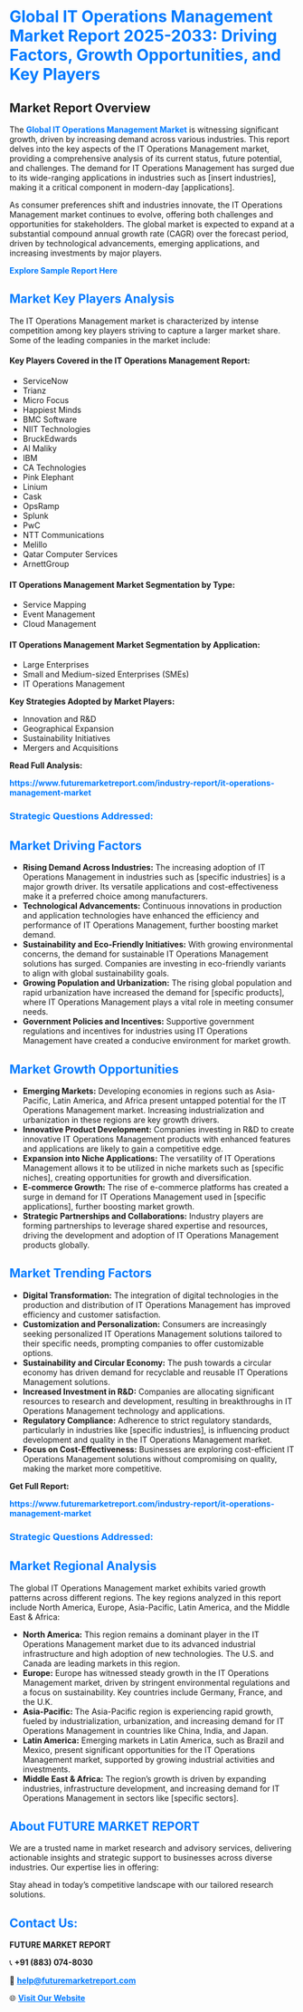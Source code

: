 <h1 style="color: #007BFF;">Global IT Operations Management Market Report 2025-2033: Driving Factors, Growth Opportunities, and Key Players</h1>

<section id="overview">
<h2>Market Report Overview</h2>
<p>The <a href="https://www.futuremarketreport.com/industry-report/it-operations-management-market" style="color: #007BFF; text-decoration: none;"><strong>Global IT Operations Management Market</strong></a> is witnessing significant growth, driven by increasing demand across various industries. This report delves into the key aspects of the IT Operations Management market, providing a comprehensive analysis of its current status, future potential, and challenges. The demand for IT Operations Management has surged due to its wide-ranging applications in industries such as [insert industries], making it a critical component in modern-day [applications].</p>
<p>As consumer preferences shift and industries innovate, the IT Operations Management market continues to evolve, offering both challenges and opportunities for stakeholders. The global market is expected to expand at a substantial compound annual growth rate (CAGR) over the forecast period, driven by technological advancements, emerging applications, and increasing investments by major players.</p>
</section>

<section id="overview">
<p><a href="https://www.futuremarketreport.com/request-sample/reportId=112487" style="color: #007BFF; text-decoration: none;"><strong>Explore Sample Report Here</strong></a></p>
</section>

<section id="key-players">
<h2 style="color: #007BFF;">Market Key Players Analysis</h2>
<p>The IT Operations Management market is characterized by intense competition among key players striving to capture a larger market share. Some of the leading companies in the market include:</p>
<h4>Key Players Covered in the IT Operations Management Report:</h4>
<ul><li>ServiceNow</li><li>Trianz</li><li>Micro Focus</li><li>Happiest Minds</li><li>BMC Software</li><li>NIIT Technologies</li><li>BruckEdwards</li><li>Al Maliky</li><li>IBM</li><li>CA Technologies</li><li>Pink Elephant</li><li>Linium</li><li>Cask</li><li>OpsRamp</li><li>Splunk</li><li>PwC</li><li>NTT Communications</li><li>Melillo</li><li>Qatar Computer Services</li><li>ArnettGroup</li></ul>
<h4>IT Operations Management Market Segmentation by Type:</h4>
<ul><li>Service Mapping</li><li>Event Management</li><li>Cloud Management</li></ul>

<h4>IT Operations Management Market Segmentation by Application:</h4>
<ul><li>Large Enterprises</li><li>Small and Medium-sized Enterprises (SMEs)</li><li>IT Operations Management</li></ul>
<p><strong>Key Strategies Adopted by Market Players:</strong></p>
<ul>
<li>Innovation and R&D</li>
<li>Geographical Expansion</li>
<li>Sustainability Initiatives</li>
<li>Mergers and Acquisitions</li>
</ul>
</section>

<section>
<p><strong>Read Full Analysis: </strong></p><a href="https://www.futuremarketreport.com/industry-report/it-operations-management-market" style="color: #007BFF; text-decoration: none;"><strong>https://www.futuremarketreport.com/industry-report/it-operations-management-market</strong></a>
<h3 style="color: #007BFF;">Strategic Questions Addressed:</h3>
</section>

<section id="driving-factors">
<h2 style="color: #007BFF;">Market Driving Factors</h2>
<ul>
<li><strong>Rising Demand Across Industries:</strong> The increasing adoption of IT Operations Management in industries such as [specific industries] is a major growth driver. Its versatile applications and cost-effectiveness make it a preferred choice among manufacturers.</li>
<li><strong>Technological Advancements:</strong> Continuous innovations in production and application technologies have enhanced the efficiency and performance of IT Operations Management, further boosting market demand.</li>
<li><strong>Sustainability and Eco-Friendly Initiatives:</strong> With growing environmental concerns, the demand for sustainable IT Operations Management solutions has surged. Companies are investing in eco-friendly variants to align with global sustainability goals.</li>
<li><strong>Growing Population and Urbanization:</strong> The rising global population and rapid urbanization have increased the demand for [specific products], where IT Operations Management plays a vital role in meeting consumer needs.</li>
<li><strong>Government Policies and Incentives:</strong> Supportive government regulations and incentives for industries using IT Operations Management have created a conducive environment for market growth.</li>
</ul>
</section>

<section id="growth-opportunities">
<h2 style="color: #007BFF;">Market Growth Opportunities</h2>
<ul>
<li><strong>Emerging Markets:</strong> Developing economies in regions such as Asia-Pacific, Latin America, and Africa present untapped potential for the IT Operations Management market. Increasing industrialization and urbanization in these regions are key growth drivers.</li>
<li><strong>Innovative Product Development:</strong> Companies investing in R&D to create innovative IT Operations Management products with enhanced features and applications are likely to gain a competitive edge.</li>
<li><strong>Expansion into Niche Applications:</strong> The versatility of IT Operations Management allows it to be utilized in niche markets such as [specific niches], creating opportunities for growth and diversification.</li>
<li><strong>E-commerce Growth:</strong> The rise of e-commerce platforms has created a surge in demand for IT Operations Management used in [specific applications], further boosting market growth.</li>
<li><strong>Strategic Partnerships and Collaborations:</strong> Industry players are forming partnerships to leverage shared expertise and resources, driving the development and adoption of IT Operations Management products globally.</li>
</ul>
</section>

<section id="trending-factors">
<h2 style="color: #007BFF;">Market Trending Factors</h2>
<ul>
<li><strong>Digital Transformation:</strong> The integration of digital technologies in the production and distribution of IT Operations Management has improved efficiency and customer satisfaction.</li>
<li><strong>Customization and Personalization:</strong> Consumers are increasingly seeking personalized IT Operations Management solutions tailored to their specific needs, prompting companies to offer customizable options.</li>
<li><strong>Sustainability and Circular Economy:</strong> The push towards a circular economy has driven demand for recyclable and reusable IT Operations Management solutions.</li>
<li><strong>Increased Investment in R&D:</strong> Companies are allocating significant resources to research and development, resulting in breakthroughs in IT Operations Management technology and applications.</li>
<li><strong>Regulatory Compliance:</strong> Adherence to strict regulatory standards, particularly in industries like [specific industries], is influencing product development and quality in the IT Operations Management market.</li>
<li><strong>Focus on Cost-Effectiveness:</strong> Businesses are exploring cost-efficient IT Operations Management solutions without compromising on quality, making the market more competitive.</li>
</ul>
</section>

<section>
<p><strong>Get Full Report: </strong></p><a href="https://www.futuremarketreport.com/industry-report/it-operations-management-market" style="color: #007BFF; text-decoration: none;"><strong>https://www.futuremarketreport.com/industry-report/it-operations-management-market</strong></a>
<h3 style="color: #007BFF;">Strategic Questions Addressed:</h3>
</section>


<section id="regional-analysis">
<h2 style="color: #007BFF;">Market Regional Analysis</h2>
<p>The global IT Operations Management market exhibits varied growth patterns across different regions. The key regions analyzed in this report include North America, Europe, Asia-Pacific, Latin America, and the Middle East & Africa:</p>
<ul>
<li><strong>North America:</strong> This region remains a dominant player in the IT Operations Management market due to its advanced industrial infrastructure and high adoption of new technologies. The U.S. and Canada are leading markets in this region.</li>
<li><strong>Europe:</strong> Europe has witnessed steady growth in the IT Operations Management market, driven by stringent environmental regulations and a focus on sustainability. Key countries include Germany, France, and the U.K.</li>
<li><strong>Asia-Pacific:</strong> The Asia-Pacific region is experiencing rapid growth, fueled by industrialization, urbanization, and increasing demand for IT Operations Management in countries like China, India, and Japan.</li>
<li><strong>Latin America:</strong> Emerging markets in Latin America, such as Brazil and Mexico, present significant opportunities for the IT Operations Management market, supported by growing industrial activities and investments.</li>
<li><strong>Middle East & Africa:</strong> The region’s growth is driven by expanding industries, infrastructure development, and increasing demand for IT Operations Management in sectors like [specific sectors].</li>
</ul>
</section>

<footer>
<h2 style="color: #007BFF;">About FUTURE MARKET REPORT</h2>
<p>We are a trusted name in market research and advisory services, delivering actionable insights and strategic support to businesses across diverse industries. Our expertise lies in offering:</p>

<p>Stay ahead in today’s competitive landscape with our tailored research solutions.</p>

<h2 style="color: #007BFF;">Contact Us:</h2>
<p><strong>FUTURE MARKET REPORT</strong></p>
<p>📞 <strong>+91 (883) 074-8030</strong></p>
<p>📧 <strong><a href="mailto:help@futuremarketreport.com" style="color: #007BFF;">help@futuremarketreport.com</a></strong></p>
<p>🌐 <strong><a href="https://www.futuremarketreport.com/" style="color: #007BFF;">Visit Our Website</a></strong></p>
</footer>